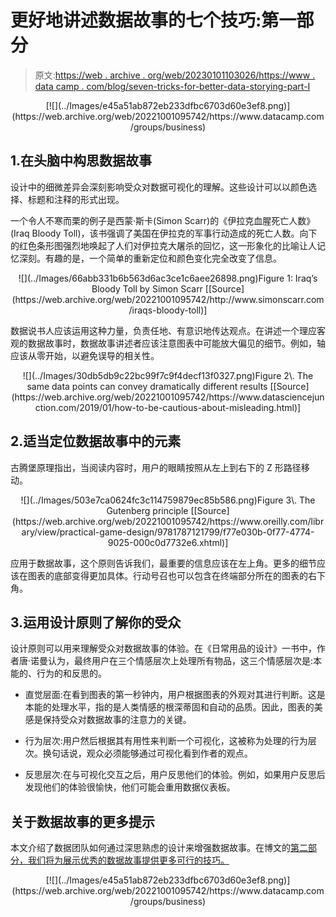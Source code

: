 # 更好地讲述数据故事的七个技巧:第一部分

> 原文:[https://web . archive . org/web/20230101103026/https://www . data camp . com/blog/seven-tricks-for-better-data-storying-part-I](https://web.archive.org/web/20230101103026/https://www.datacamp.com/blog/seven-tricks-for-better-data-storytelling-part-i)

<center>[![](../Images/e45a51ab872eb233dfbc6703d60e3ef8.png)](https://web.archive.org/web/20221001095742/https://www.datacamp.com/groups/business)</center>

## 1.在头脑中构思数据故事

设计中的细微差异会深刻影响受众对数据可视化的理解。这些设计可以以颜色选择、标题和注释的形式出现。

一个令人不寒而栗的例子是西蒙·斯卡(Simon Scarr)的《伊拉克血腥死亡人数》(Iraq Bloody Toll)，该书强调了美国在伊拉克的军事行动造成的死亡人数。向下的红色条形图强烈地唤起了人们对伊拉克大屠杀的回忆，这一形象化的比喻让人记忆深刻。有趣的是，一个简单的重新定位和颜色变化完全改变了信息。

<center>![](../Images/66abb331b6b563d6ac3ce1c6aee26898.png)Figure 1: Iraq’s Bloody Toll by Simon Scarr [[Source](https://web.archive.org/web/20221001095742/http://www.simonscarr.com/iraqs-bloody-toll)]</center>

数据说书人应该运用这种力量，负责任地、有意识地传达观点。在讲述一个理应客观的数据故事时，数据故事讲述者应该注意图表中可能放大偏见的细节。例如，轴应该从零开始，以避免误导的相关性。

<center>![](../Images/30db5db9c22bc99f7c9f4decf13f0327.png)Figure 2\. The same data points can convey dramatically different results [[Source](https://web.archive.org/web/20221001095742/https://www.datasciencejunction.com/2019/01/how-to-be-cautious-about-misleading.html)]</center>

## 2.适当定位数据故事中的元素

古腾堡原理指出，当阅读内容时，用户的眼睛按照从左上到右下的 Z 形路径移动。

<center>![](../Images/503e7ca0624fc3c114759879ec85b586.png)Figure 3\. The Gutenberg principle [[Source](https://web.archive.org/web/20221001095742/https://www.oreilly.com/library/view/practical-game-design/9781787121799/f77e030b-0f77-4774-9025-000c0d7732e6.xhtml)]</center>

应用于数据故事，这个原则告诉我们，最重要的信息应该在左上角。更多的细节应该在图表的底部变得更加具体。行动号召也可以包含在终端部分所在的图表的右下角。

## 3.运用设计原则了解你的受众

设计原则可以用来理解受众对数据故事的体验。在《日常用品的设计》一书中，作者唐·诺曼认为，最终用户在三个情感层次上处理所有物品，这三个情感层次是:本能的、行为的和反思的。

*   直觉层面:在看到图表的第一秒钟内，用户根据图表的外观对其进行判断。这是本能的处理水平，指的是人类情感的根深蒂固和自动的品质。因此，图表的美感是保持受众对数据故事的注意力的关键。

*   行为层次:用户然后根据其有用性来判断一个可视化，这被称为处理的行为层次。换句话说，观众必须能够通过可视化看到作者的观点。

*   反思层次:在与可视化交互之后，用户反思他们的体验。例如，如果用户反思后发现他们的体验很愉快，他们可能会重用数据仪表板。

## 关于数据故事的更多提示

本文介绍了数据团队如何通过深思熟虑的设计来增强数据故事。在博文的[第二部分，我们将为展示优秀的数据故事提供更多可行的技巧。](https://web.archive.org/web/20221001095742/https://www.datacamp.com/community/blog/seven-tricks-for-better-data-storytelling-2)

<center>[![](../Images/e45a51ab872eb233dfbc6703d60e3ef8.png)](https://web.archive.org/web/20221001095742/https://www.datacamp.com/groups/business)</center>